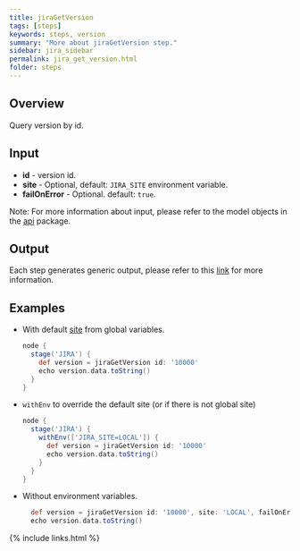 ```yaml
---
title: jiraGetVersion
tags: [steps]
keywords: steps, version
summary: "More about jiraGetVersion step."
sidebar: jira_sidebar
permalink: jira_get_version.html
folder: steps
---
```


## Overview

Query version by id.

## Input

* **id** - version id.
* **site** - Optional, default: `JIRA_SITE` environment variable.
* **failOnError** - Optional. default: `true`.

Note: For more information about input, please refer to the model objects in the [api](https://github.com/jenkinsci/jira-steps-plugin/tree/master/src/main/java/org/thoughtslive/jenkins/plugins/jira/api) package.

## Output

Each step generates generic output, please refer to this [link](config.html#common-response--error-handling) for more information.

## Examples

* With default [site](config#environment-variables) from global variables.

  ```groovy
  node {
    stage('JIRA') {
      def version = jiraGetVersion id: '10000'
      echo version.data.toString()
    }
  }
  ```
* `withEnv` to override the default site (or if there is not global site)

  ```groovy
  node {
    stage('JIRA') {
      withEnv(['JIRA_SITE=LOCAL']) {
        def version = jiraGetVersion id: '10000'
        echo version.data.toString()
      }
    }
  }
  ```
* Without environment variables.

  ```groovy
    def version = jiraGetVersion id: '10000', site: 'LOCAL', failOnError: false
    echo version.data.toString()
  ```

{% include links.html %}
